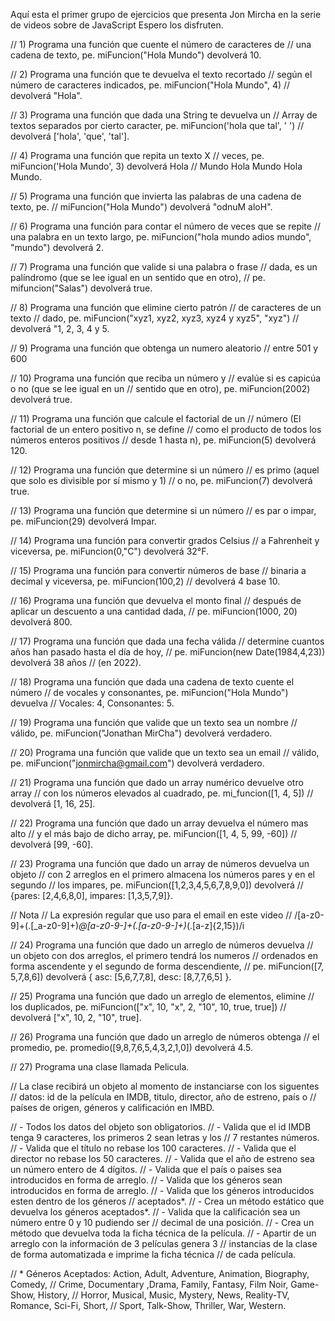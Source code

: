 Aquí esta el primer grupo de ejercicios que presenta Jon Mircha en la serie de videos sobre de JavaScript 
Espero los disfruten.


// 1) Programa una función que cuente el número de caracteres de 
// una cadena de texto, pe. miFuncion("Hola Mundo") devolverá 10.

// 2) Programa una función que te devuelva el texto recortado 
// según el número de caracteres indicados, pe. miFuncion("Hola Mundo", 4) 
// devolverá "Hola".

// 3) Programa una función que dada una String te devuelva un 
// Array de textos separados por cierto caracter, pe. miFuncion('hola que tal', ' ')
//  devolverá ['hola', 'que', 'tal'].

// 4) Programa una función que repita un texto X 
// veces, pe. miFuncion('Hola Mundo', 3) devolverá Hola
//  Mundo Hola Mundo Hola Mundo.

// 5) Programa una función que invierta las palabras de una cadena de texto, pe.
//  miFuncion("Hola Mundo") devolverá "odnuM aloH".

// 6) Programa una función para contar el número de veces que se repite 
// una palabra en un texto largo, pe. miFuncion("hola mundo adios mundo", "mundo") devolverá 2.

// 7) Programa una función que valide si una palabra o frase
//  dada, es un palíndromo (que se lee igual en un sentido que en otro), 
// pe. mifuncion("Salas") devolverá true.

// 8) Programa una función que elimine cierto patrón 
// de caracteres de un texto 
// dado, pe. miFuncion("xyz1, xyz2, xyz3, xyz4 y xyz5", "xyz") 
// devolverá  "1, 2, 3, 4 y 5.

// 9) Programa una función que obtenga un numero aleatorio 
// entre 501 y 600

// 10) Programa una función que reciba un número y 
// evalúe si es capicúa o no (que se lee igual en un 
// sentido que en otro), pe. miFuncion(2002) devolverá true.

// 11) Programa una función que calcule el factorial de un 
// número (El factorial de un entero positivo n, se define 
// como el producto de todos los números enteros positivos
//  desde 1 hasta n), pe. miFuncion(5) devolverá 120.

// 12) Programa una función que determine si un número 
// es primo (aquel que solo es divisible por sí mismo y 1) 
// o no, pe. miFuncion(7) devolverá true.

// 13) Programa una función que determine si un número 
// es par o impar, pe. miFuncion(29) devolverá Impar.

// 14) Programa una función para convertir grados Celsius
// a Fahrenheit y viceversa, pe. miFuncion(0,"C") devolverá 32°F.

// 15) Programa una función para convertir números de base
//  binaria a decimal y viceversa, pe. miFuncion(100,2)
//   devolverá 4 base 10.

// 16) Programa una función que devuelva el monto final 
// después de aplicar un descuento a una cantidad dada, 
// pe. miFuncion(1000, 20) devolverá 800.

// 17) Programa una función que dada una fecha válida 
// determine cuantos años han pasado hasta el día de hoy, 
// pe. miFuncion(new Date(1984,4,23)) devolverá 38 años 
// (en 2022).

// 18) Programa una función que dada una cadena de texto cuente el número 
// de vocales y consonantes, pe. miFuncion("Hola Mundo") devuelva 
// Vocales: 4, Consonantes: 5.

// 19) Programa una función que valide que un texto sea un nombre 
// válido, pe. miFuncion("Jonathan MirCha") devolverá verdadero.

// 20) Programa una función que valide que un texto sea un email
//  válido, pe. miFuncion("jonmircha@gmail.com") devolverá verdadero.

// 21) Programa una función que dado un array numérico devuelve otro array 
// con los números elevados al cuadrado, pe. mi_funcion([1, 4, 5]) 
// devolverá [1, 16, 25].

// 22) Programa una función que dado un array devuelva el número mas alto 
// y el más bajo de dicho array, pe. miFuncion([1, 4, 5, 99, -60]) 
// devolverá [99, -60].

// 23) Programa una función que dado un array de números devuelva un objeto 
// con 2 arreglos en el primero almacena los números pares y en el segundo 
// los impares, pe. miFuncion([1,2,3,4,5,6,7,8,9,0]) devolverá
//  {pares: [2,4,6,8,0], impares: [1,3,5,7,9]}.

//  Nota 
// La expresión regular que uso para el email en este video
//  /[a-z0-9]+(\.[_a-z0-9]+)*@[a-z0-9-]+(\.[a-z0-9-]+)*(\.[a-z]{2,15})/i

// 24) Programa una función que dado un arreglo de números devuelva
//  un objeto con dos arreglos, el primero tendrá los numeros 
//  ordenados en forma ascendente y el segundo de forma descendiente, 
//  pe. miFuncion([7, 5,7,8,6]) devolverá { asc: [5,6,7,7,8], desc: [8,7,7,6,5] }.

// 25) Programa una función que dado un arreglo de elementos, elimine
//  los duplicados, pe. miFuncion(["x", 10, "x", 2, "10", 10, true, true])
//   devolverá ["x", 10, 2, "10", true].

// 26) Programa una función que dado un arreglo de números obtenga 
// el promedio, pe. promedio([9,8,7,6,5,4,3,2,1,0]) devolverá 4.5.

// 27) Programa una clase llamada Pelicula.

// La clase recibirá un objeto al momento de instanciarse con los siguentes 
// datos: id de la película en IMDB, titulo, director, año de estreno, país o 
// países de origen, géneros y calificación en IMBD.

//   - Todos los datos del objeto son obligatorios.
//   - Valida que el id IMDB tenga 9 caracteres, los primeros 2 sean letras y los 
//      7 restantes números.
//   - Valida que el título no rebase los 100 caracteres.
//   - Valida que el director no rebase los 50 caracteres.
//   - Valida que el año de estreno sea un número entero de 4 dígitos.
//   - Valida que el país o paises sea introducidos en forma de arreglo.
//   - Valida que los géneros sean introducidos en forma de arreglo.
//   - Valida que los géneros introducidos esten dentro de los géneros 
//      aceptados*.
//   - Crea un método estático que devuelva los géneros aceptados*.
//   - Valida que la calificación sea un número entre 0 y 10 pudiendo ser 
//     decimal de una posición.
//   - Crea un método que devuelva toda la ficha técnica de la película.
//   - Apartir de un arreglo con la información de 3 películas genera 3 
//     instancias de la clase de forma automatizada e imprime la ficha técnica 
//     de cada película.

// * Géneros Aceptados: Action, Adult, Adventure, Animation, Biography, Comedy,
//  Crime, Documentary ,Drama, Family, Fantasy, Film Noir, Game-Show, History, 
//  Horror, Musical, Music, Mystery, News, Reality-TV, Romance, Sci-Fi, Short, 
//  Sport, Talk-Show, Thriller, War, Western.

